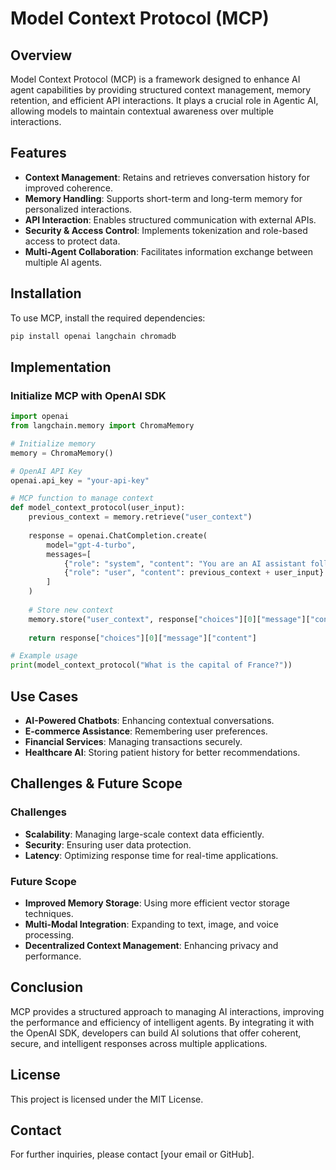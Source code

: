 # Model Context Protocol (MCP)

## Overview
Model Context Protocol (MCP) is a framework designed to enhance AI agent capabilities by providing structured context management, memory retention, and efficient API interactions. It plays a crucial role in Agentic AI, allowing models to maintain contextual awareness over multiple interactions.

## Features
- **Context Management**: Retains and retrieves conversation history for improved coherence.
- **Memory Handling**: Supports short-term and long-term memory for personalized interactions.
- **API Interaction**: Enables structured communication with external APIs.
- **Security & Access Control**: Implements tokenization and role-based access to protect data.
- **Multi-Agent Collaboration**: Facilitates information exchange between multiple AI agents.

## Installation
To use MCP, install the required dependencies:
```bash
pip install openai langchain chromadb
```

## Implementation
### Initialize MCP with OpenAI SDK
```python
import openai
from langchain.memory import ChromaMemory

# Initialize memory
memory = ChromaMemory()

# OpenAI API Key
openai.api_key = "your-api-key"

# MCP function to manage context
def model_context_protocol(user_input):
    previous_context = memory.retrieve("user_context")
    
    response = openai.ChatCompletion.create(
        model="gpt-4-turbo",
        messages=[
            {"role": "system", "content": "You are an AI assistant following MCP guidelines."},
            {"role": "user", "content": previous_context + user_input}
        ]
    )
    
    # Store new context
    memory.store("user_context", response["choices"][0]["message"]["content"])
    
    return response["choices"][0]["message"]["content"]

# Example usage
print(model_context_protocol("What is the capital of France?"))
```

## Use Cases
- **AI-Powered Chatbots**: Enhancing contextual conversations.
- **E-commerce Assistance**: Remembering user preferences.
- **Financial Services**: Managing transactions securely.
- **Healthcare AI**: Storing patient history for better recommendations.

## Challenges & Future Scope
### Challenges
- **Scalability**: Managing large-scale context data efficiently.
- **Security**: Ensuring user data protection.
- **Latency**: Optimizing response time for real-time applications.

### Future Scope
- **Improved Memory Storage**: Using more efficient vector storage techniques.
- **Multi-Modal Integration**: Expanding to text, image, and voice processing.
- **Decentralized Context Management**: Enhancing privacy and performance.

## Conclusion
MCP provides a structured approach to managing AI interactions, improving the performance and efficiency of intelligent agents. By integrating it with the OpenAI SDK, developers can build AI solutions that offer coherent, secure, and intelligent responses across multiple applications.

## License
This project is licensed under the MIT License.

## Contact
For further inquiries, please contact [your email or GitHub].
